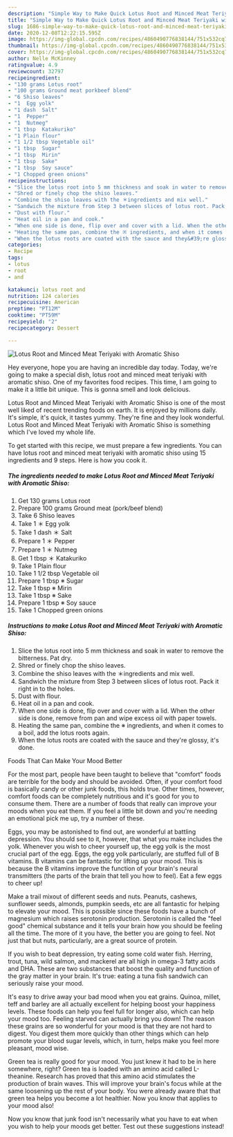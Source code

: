 ```yaml
---
description: "Simple Way to Make Quick Lotus Root and Minced Meat Teriyaki with Aromatic Shiso"
title: "Simple Way to Make Quick Lotus Root and Minced Meat Teriyaki with Aromatic Shiso"
slug: 1686-simple-way-to-make-quick-lotus-root-and-minced-meat-teriyaki-with-aromatic-shiso
date: 2020-12-08T12:22:15.595Z
image: https://img-global.cpcdn.com/recipes/4860490776838144/751x532cq70/lotus-root-and-minced-meat-teriyaki-with-aromatic-shiso-recipe-main-photo.jpg
thumbnail: https://img-global.cpcdn.com/recipes/4860490776838144/751x532cq70/lotus-root-and-minced-meat-teriyaki-with-aromatic-shiso-recipe-main-photo.jpg
cover: https://img-global.cpcdn.com/recipes/4860490776838144/751x532cq70/lotus-root-and-minced-meat-teriyaki-with-aromatic-shiso-recipe-main-photo.jpg
author: Nelle McKinney
ratingvalue: 4.9
reviewcount: 32797
recipeingredient:
- "130 grams Lotus root"
- "100 grams Ground meat porkbeef blend"
- "6 Shiso leaves"
- "1  Egg yolk"
- "1 dash  Salt"
- "1  Pepper"
- "1  Nutmeg"
- "1 tbsp  Katakuriko"
- "1 Plain flour"
- "1 1/2 tbsp Vegetable oil"
- "1 tbsp  Sugar"
- "1 tbsp  Mirin"
- "1 tbsp  Sake"
- "1 tbsp  Soy sauce"
- "1 Chopped green onions"
recipeinstructions:
- "Slice the lotus root into 5 mm thickness and soak in water to remove the bitterness. Pat dry."
- "Shred or finely chop the shiso leaves."
- "Combine the shiso leaves with the ＊ingredients and mix well."
- "Sandwich the mixture from Step 3 between slices of lotus root. Pack it right in to the holes."
- "Dust with flour."
- "Heat oil in a pan and cook."
- "When one side is done, flip over and cover with a lid. When the other side is done, remove from pan and wipe excess oil with paper towels."
- "Heating the same pan, combine the ※ ingredients, and when it comes to a boil, add the lotus roots again."
- "When the lotus roots are coated with the sauce and they&#39;re glossy, it&#39;s done."
categories:
- Recipe
tags:
- lotus
- root
- and

katakunci: lotus root and 
nutrition: 124 calories
recipecuisine: American
preptime: "PT12M"
cooktime: "PT59M"
recipeyield: "2"
recipecategory: Dessert

---
```



![Lotus Root and Minced Meat Teriyaki with Aromatic Shiso](https://img-global.cpcdn.com/recipes/4860490776838144/751x532cq70/lotus-root-and-minced-meat-teriyaki-with-aromatic-shiso-recipe-main-photo.jpg)

Hey everyone, hope you are having an incredible day today. Today, we're going to make a special dish, lotus root and minced meat teriyaki with aromatic shiso. One of my favorites food recipes. This time, I am going to make it a little bit unique. This is gonna smell and look delicious.

Lotus Root and Minced Meat Teriyaki with Aromatic Shiso is one of the most well liked of recent trending foods on earth. It is enjoyed by millions daily. It's simple, it's quick, it tastes yummy. They're fine and they look wonderful. Lotus Root and Minced Meat Teriyaki with Aromatic Shiso is something which I've loved my whole life.




To get started with this recipe, we must prepare a few ingredients. You can have lotus root and minced meat teriyaki with aromatic shiso using 15 ingredients and 9 steps. Here is how you cook it.

<!--inarticleads1-->

##### The ingredients needed to make Lotus Root and Minced Meat Teriyaki with Aromatic Shiso:

1. Get 130 grams Lotus root
1. Prepare 100 grams Ground meat (pork/beef blend)
1. Take 6 Shiso leaves
1. Take 1 ＊ Egg yolk
1. Take 1 dash ＊ Salt
1. Prepare 1 ＊ Pepper
1. Prepare 1 ＊ Nutmeg
1. Get 1 tbsp ＊ Katakuriko
1. Take 1 Plain flour
1. Take 1 1/2 tbsp Vegetable oil
1. Prepare 1 tbsp ※ Sugar
1. Take 1 tbsp ※ Mirin
1. Take 1 tbsp ※ Sake
1. Prepare 1 tbsp ※ Soy sauce
1. Take 1 Chopped green onions




<!--inarticleads2-->

##### Instructions to make Lotus Root and Minced Meat Teriyaki with Aromatic Shiso:

1. Slice the lotus root into 5 mm thickness and soak in water to remove the bitterness. Pat dry.
1. Shred or finely chop the shiso leaves.
1. Combine the shiso leaves with the ＊ingredients and mix well.
1. Sandwich the mixture from Step 3 between slices of lotus root. Pack it right in to the holes.
1. Dust with flour.
1. Heat oil in a pan and cook.
1. When one side is done, flip over and cover with a lid. When the other side is done, remove from pan and wipe excess oil with paper towels.
1. Heating the same pan, combine the ※ ingredients, and when it comes to a boil, add the lotus roots again.
1. When the lotus roots are coated with the sauce and they&#39;re glossy, it&#39;s done.




Foods That Can Make Your Mood Better


For the most part, people have been taught to believe that "comfort" foods are terrible for the body and should be avoided. Often, if your comfort food is basically candy or other junk foods, this holds true. Other times, however, comfort foods can be completely nutritious and it's good for you to consume them. There are a number of foods that really can improve your moods when you eat them. If you feel a little bit down and you're needing an emotional pick me up, try a number of these.

Eggs, you may be astonished to find out, are wonderful at battling depression. You should see to it, however, that what you make includes the yolk. Whenever you wish to cheer yourself up, the egg yolk is the most crucial part of the egg. Eggs, the egg yolk particularly, are stuffed full of B vitamins. B vitamins can be fantastic for lifting up your mood. This is because the B vitamins improve the function of your brain's neural transmitters (the parts of the brain that tell you how to feel). Eat a few eggs to cheer up!

Make a trail mixout of different seeds and nuts. Peanuts, cashews, sunflower seeds, almonds, pumpkin seeds, etc are all fantastic for helping to elevate your mood. This is possible since these foods have a bunch of magnesium which raises serotonin production. Serotonin is called the "feel good" chemical substance and it tells your brain how you should be feeling all the time. The more of it you have, the better you are going to feel. Not just that but nuts, particularly, are a great source of protein.

If you wish to beat depression, try eating some cold water fish. Herring, trout, tuna, wild salmon, and mackerel are all high in omega-3 fatty acids and DHA. These are two substances that boost the quality and function of the gray matter in your brain. It's true: eating a tuna fish sandwich can seriously raise your mood. 

It's easy to drive away your bad mood when you eat grains. Quinoa, millet, teff and barley are all actually excellent for helping boost your happiness levels. These foods can help you feel full for longer also, which can help your mood too. Feeling starved can actually bring you down! The reason these grains are so wonderful for your mood is that they are not hard to digest. You digest them more quickly than other things which can help promote your blood sugar levels, which, in turn, helps make you feel more pleasant, mood wise.

Green tea is really good for your mood. You just knew it had to be in here somewhere, right? Green tea is loaded with an amino acid called L-theanine. Research has proved that this amino acid stimulates the production of brain waves. This will improve your brain's focus while at the same loosening up the rest of your body. You were already aware that that green tea helps you become a lot healthier. Now you know that applies to your mood also!

Now you know that junk food isn't necessarily what you have to eat when you wish to help your moods get better. Test out  these suggestions  instead!

